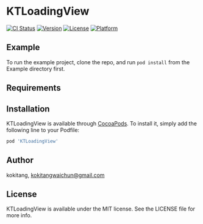 # KTLoadingView

[![CI Status](http://img.shields.io/travis/kokitang/KTLoadingView.svg?style=flat)](https://travis-ci.org/kokitang/KTLoadingView)
[![Version](https://img.shields.io/cocoapods/v/KTLoadingView.svg?style=flat)](http://cocoapods.org/pods/KTLoadingView)
[![License](https://img.shields.io/cocoapods/l/KTLoadingView.svg?style=flat)](http://cocoapods.org/pods/KTLoadingView)
[![Platform](https://img.shields.io/cocoapods/p/KTLoadingView.svg?style=flat)](http://cocoapods.org/pods/KTLoadingView)

## Example

To run the example project, clone the repo, and run `pod install` from the Example directory first.

## Requirements

## Installation

KTLoadingView is available through [CocoaPods](http://cocoapods.org). To install
it, simply add the following line to your Podfile:

```ruby
pod 'KTLoadingView'
```

## Author

kokitang, kokitangwaichun@gmail.com

## License

KTLoadingView is available under the MIT license. See the LICENSE file for more info.
